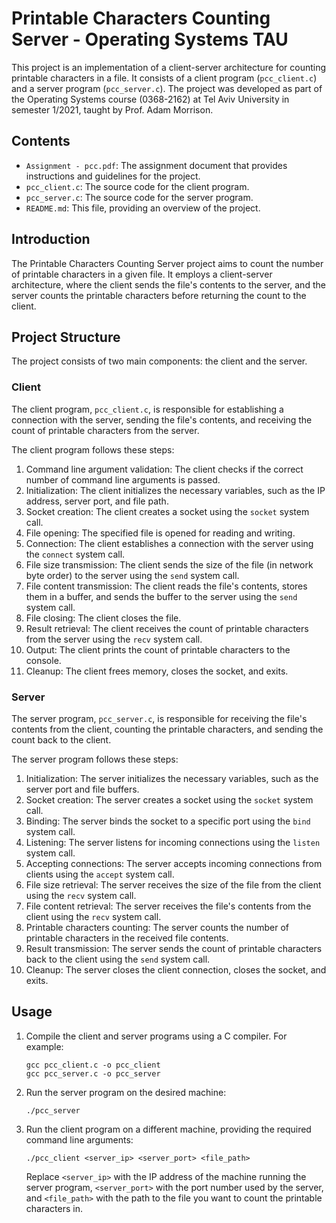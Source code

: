 # Printable Characters Counting Server - Operating Systems TAU

This project is an implementation of a client-server architecture for counting printable characters in a file. It consists of a client program (`pcc_client.c`) and a server program (`pcc_server.c`). The project was developed as part of the Operating Systems course (0368-2162) at Tel Aviv University in semester 1/2021, taught by Prof. Adam Morrison.


## Contents

- `Assignment - pcc.pdf`: The assignment document that provides instructions and guidelines for the project.
- `pcc_client.c`: The source code for the client program.
- `pcc_server.c`: The source code for the server program.
- `README.md`: This file, providing an overview of the project.

## Introduction

The Printable Characters Counting Server project aims to count the number of printable characters in a given file. It employs a client-server architecture, where the client sends the file's contents to the server, and the server counts the printable characters before returning the count to the client.

## Project Structure

The project consists of two main components: the client and the server.

### Client

The client program, `pcc_client.c`, is responsible for establishing a connection with the server, sending the file's contents, and receiving the count of printable characters from the server.

The client program follows these steps:

1. Command line argument validation: The client checks if the correct number of command line arguments is passed.
2. Initialization: The client initializes the necessary variables, such as the IP address, server port, and file path.
3. Socket creation: The client creates a socket using the `socket` system call.
4. File opening: The specified file is opened for reading and writing.
5. Connection: The client establishes a connection with the server using the `connect` system call.
6. File size transmission: The client sends the size of the file (in network byte order) to the server using the `send` system call.
7. File content transmission: The client reads the file's contents, stores them in a buffer, and sends the buffer to the server using the `send` system call.
8. File closing: The client closes the file.
9. Result retrieval: The client receives the count of printable characters from the server using the `recv` system call.
10. Output: The client prints the count of printable characters to the console.
11. Cleanup: The client frees memory, closes the socket, and exits.

### Server

The server program, `pcc_server.c`, is responsible for receiving the file's contents from the client, counting the printable characters, and sending the count back to the client.

The server program follows these steps:

1. Initialization: The server initializes the necessary variables, such as the server port and file buffers.
2. Socket creation: The server creates a socket using the `socket` system call.
3. Binding: The server binds the socket to a specific port using the `bind` system call.
4. Listening: The server listens for incoming connections using the `listen` system call.
5. Accepting connections: The server accepts incoming connections from clients using the `accept` system call.
6. File size retrieval: The server receives the size of the file from the client using the `recv` system call.
7. File content retrieval: The server receives the file's contents from the client using the `recv` system call.
8. Printable characters counting: The server counts the number of printable characters in the received file contents.
9. Result transmission: The server sends the count of printable characters back to the client using the `send` system call.
10. Cleanup: The server closes the client connection, closes the socket, and exits.

## Usage

1. Compile the client and server programs using a C compiler. For example:
   ```
   gcc pcc_client.c -o pcc_client
   gcc pcc_server.c -o pcc_server
   ```
2. Run the server program on the desired machine:
   ```
   ./pcc_server
   ```
3. Run the client program on a different machine, providing the required command line arguments:
   ```
   ./pcc_client <server_ip> <server_port> <file_path>
   ```
   Replace `<server_ip>` with the IP address of the machine running the server program, `<server_port>` with the port number used by the server, and `<file_path>` with the path to the file you want to count the printable characters in.
